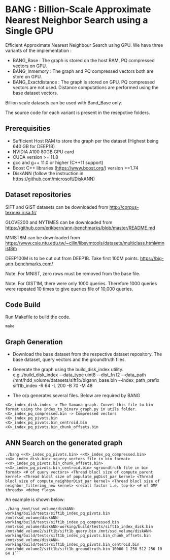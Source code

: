 # BANG : Billion-Scale Approximate Nearest Neighbor Search using a Single GPU

Efficient Approximate Nearest Neighbour Search using GPU. We have three variants of the implementation :
* BANG_Base : The graph is stored on the host RAM, PQ compressed vectors on GPU.
* BANG_Inmemory : The graph and PQ compressed vectors both are store on GPU.
* BANG_Exactdistance : The graph is stored on GPU. PQ compressed vectors are not used. Distance computations are performed using the base dataset vectors.

Billion scale datasets can be used with Band_Base only.

The source code for each variant is present in the resepctive folders.

## Prerequisities
* Sufficient Host RAM to store the graph per the dataset (Highest being 640 GB for DEEP1B)
* NVIDIA A100 80GB GPU card
* CUDA version >= 11.8
* gcc and g++ 11.0 or higher (C++11 support)
* Boost C++ libraries (https://www.boost.org/) version >=1.74
* DiskANN (follow the instruction in https://github.com/microsoft/DiskANN)

## Dataset repositories
SIFT and GIST datasets can be downloaded from http://corpus-texmex.irisa.fr/

GLOVE200 and NYTIMES can be downloaded from https://github.com/erikbern/ann-benchmarks/blob/master/README.md

MNIST8M can be downloaded from https://www.csie.ntu.edu.tw/~cjlin/libsvmtools/datasets/multiclass.html#mnist8m

DEEP100M is to be cut out from DEEP1B. Take first 100M points. https://big-ann-benchmarks.com/


Note: For MNIST, zero rows must be removed from the base file.

Note: For GIST1M, there were only 1000 queries. Therefore 1000 queries were repeated 10 times to give queries file of 10,000  queries.

## Code Build

Run Makefile to build the code.
```
make 
```

## Graph Generation
* Download the base dataset from the respective dataset repository. The base dataset, query vectors and the groundtruth files.
* Generate the graph using the build_disk_index utility.
e.g../build_disk_index --data_type uint8 --dist_fn l2 --data_path /mnt/hdd_volume/datasets/sift1b/bigann_base.bin --index_path_prefix sift1b_index -R 64 -L 200 -B 70 -M 48

* The o/p generates several files. Below are required by BANG
```
<X>_index_disk.index -> The Vamana graph. Convet this file to bin format using the index_to_binary_graph.py in utils folder.
<X>_index_pq_compressed.bin -> Compressed vectors
<X>_index_pq_pivots.bin 
<X>_index_pq_pivots.bin_centroid.bin
<X>_index_pq_pivots.bin_chunk_offsets.bin
```
## ANN Search on the generated graph

```
./bang <<X>_index_pq_pivots.bin> <<X>_index_pq_compressed.bin> <<X>_index_disk.bin> <query vectors file in bin format> <<X>_index_pq_pivots.bin_chunk_offsets.bin> <<X>_index_pq_pivots.bin_centroid.bin> <groundtruth file in bin format> <# of query vectors> <Thread blocl size of compute_parent kernel> <Thread blocl size of populate_pqDist_par kernel> <Thread blocl size of compute_neighborDist_par kernel> <Thread blocl size of neighbor_filtering_new kernel> <recall factor i.e. top-k> <# of OMP threads> <debug flags>

```
An example is shown below:

```
./bang /mnt/ssd_volume/diskANN-working/build/tests/sift1b_index_pq_pivots.bin  /mnt/ssd_volume/diskANN-working/build/tests/sift1b_index_pq_compressed.bin /mnt/ssd_volume/diskANN-working/build/tests/sift1b_index_disk.bin  /mnt/hdd_volume2/sift1b/sift1b_query.bin /mnt/ssd_volume/diskANN-working/build/tests/sift1b_index_pq_pivots.bin_chunk_offsets.bin /mnt/ssd_volume/diskANN-working/build/tests/sift1b_index_pq_pivots.bin_centroid.bin  /mnt/hdd_volume2/sift1b/sift1b_groundtruth.bin 10000 1 256 512 256 10 64 1```




